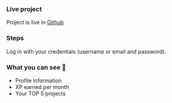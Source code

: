 ### Live project
Project is live in [Github](https://sandraratasepp.github.io/sandrartasepp.github.io/)

### Steps
Log in with your credentials (username or email and password).

### What you can see 👀
- Profile information
- XP earned per month
- Your TOP 5 projects
